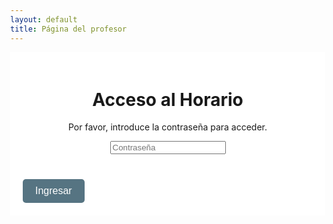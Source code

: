 ```yaml
---
layout: default
title: Página del profesor
---
```


<head>
    <meta charset="UTF-8">
    <meta name="viewport" content="width=device-width, initial-scale=1.0">
    <title>Página del profesor</title>
    <style>
        body {
            display: flex;
            flex-direction: column;
            min-height: 100vh;
            margin: 0;
        }
        main {
            flex: 1;
            display: flex;
            flex-direction: column;
            align-items: center;
        }
        #auth-container {
            display: block;
            text-align: center;
            padding: 20px;
            background-color: #fff;
        }
        #auth-button-container {
            display: flex;
            text-align: center;
            padding: 20px;
            background-color: #fff;
        }
        #add-button-container {
            display: none;
            text-align: center;
            padding: 20px;
            background-color: #fff;
        }
        #schedule-container {
            display: none;
            text-align: center;
            padding: 20px;
            background-color: #fff;
        }        
        #send-button-container {
            display: none;
            text-align: center;
            padding: 20px;
            background-color: #fff;
        }
        button {
            padding: 10px 20px;
            font-size: 16px;
            cursor: pointer;
            background-color: #567482;
            color: white;
            border: none;
            border-radius: 5px;
        }
        button:hover {
            background-color: #819198;
        }
    </style>
</head>
<body>
    <!-- Contenedor de autenticación -->
    <div id="auth-container">
        <h1>Acceso al Horario</h1>
        <p>Por favor, introduce la contraseña para acceder.</p>
        <input type="password" id="password" placeholder="Contraseña">
        <p id="error-message" style="color: red; display: none;">Contraseña incorrecta</p>
    </div>
    <!-- Contenedor de botón de autenticación -->
    <div id="auth-button-container">
        <button id="login-btn">Ingresar</button>
    </div>
    <!-- Contenedor principal (oculto hasta autenticación) -->    
    <div id="add-button-container">
        <button id="add-student-btn">Añadir Alumno</button>
    </div>
    <div id="schedule-container">
        <h1>Horario</h1>
        <table>
            <tr>
                <th>Hora</th>
                <th>Lunes</th>
                <th>Martes</th>
                <th>Miércoles</th>
                <th>Jueves</th>
                <th>Viernes</th>
                <th>Todos</th>
            </tr>
            <tbody id="schedule"></tbody>
        </table>
    </div>
    <div id="send-button-container">
        <button onclick="sendData()">Enviar</button>
    </div>

<script type="module">
    // Importaciones de Firebase
    import { initializeApp } from "https://www.gstatic.com/firebasejs/9.6.1/firebase-app.js";
    import { getFirestore, doc, getDoc, setDoc } from "https://www.gstatic.com/firebasejs/9.6.1/firebase-firestore.js";

    // Configuración de Firebase
    const firebaseConfig = {
        apiKey: "AIzaSyCBJWfRiKmrVLKXLJ_cY9XQlg0D7U56ZqE",
        authDomain: "popcarautohorario.firebaseapp.com",
        projectId: "popcarautohorario",
        storageBucket: "popcarautohorario.appspot.com",
        messagingSenderId: "1046371810802",
        appId: "1:1046371810802:web:8b9944cd5001359ac23f6b",
        measurementId: "G-WK8NCRW5J6",
        databaseURL: "https://popcarautohorario-default-rtdb.europe-west1.firebasedatabase.app/"
    };

    // Inicializar Firebase
    const app = initializeApp(firebaseConfig);
    const db = getFirestore(app);

    // Constantes y variables
    const profesores = "jose"; // Cambia esto según sea necesario
    const PASSWORD = "12345"; // Contraseña predefinida (puedes cambiarla)

    // Referencias del DOM
    const authContainer = document.getElementById("auth-container");
    const authButtonContainer = document.getElementById("auth-button-container");
    const addButtonContainer = document.getElementById("add-button-container");
    const scheduleContainer = document.getElementById("schedule-container");
    const sendButtonContainer = document.getElementById("send-button-container");
    const loginBtn = document.getElementById("login-btn");
    const passwordInput = document.getElementById("password");
    const errorMessage = document.getElementById("error-message");

    // Función de autenticación
    loginBtn.addEventListener("click", () => {
        const enteredPassword = passwordInput.value;
        if (enteredPassword === PASSWORD) {
            authButtonContainer.style.display = "none";
            authContainer.style.display = "none"; // Ocultar autenticación
            addButtonContainer.style.display = "block";
            scheduleContainer.style.display = "block"; // Mostrar horario
            sendButtonContainer.style.display = "block";
            loadSchedule(); // Cargar datos del horario
        } else {
            errorMessage.style.display = "block"; // Mostrar error si la contraseña es incorrecta
        }
    });

    // Función para cargar el horario desde Firebase
    async function loadSchedule() {
        const docRef = doc(db, "profesor", profesores);
        const docSnap = await getDoc(docRef);

        if (docSnap.exists()) {
            const schedule = docSnap.data().horario;
            const days = ['mon', 'tue', 'wed', 'thu', 'fri'];

            for (let hour = 0; hour < 24; hour++) {
                for (let half = 0; half < 2; half++) {
                    days.forEach((day, index) => {
                        const id = `${day}${hour}${half}`;
                        const scheduleIndex = hour * 2 * 5 + half * 5 + index;
                        document.getElementById(id).checked = schedule[scheduleIndex];
                    });
                }
            }
        } else {
            console.log("No such document!");
        }
    }

    // Función para enviar datos al servidor
    window.sendData = async function() {
        const schedule = [];
        const days = ['mon', 'tue', 'wed', 'thu', 'fri'];

        for (let hour = 0; hour < 24; hour++) {
            for (let half = 0; half < 2; half++) {
                days.forEach(day => {
                    const id = `${day}${hour}${half}`;
                    schedule.push(document.getElementById(id).checked);
                });
            }
        }

        try {
            await setDoc(doc(db, "profesor", profesores), { horario: schedule });
            alert("Horario cambiado correctamente");
        } catch (error) {
            console.error("Error cambiando el horario: ", error);
            alert("Hubo un error al cambiar el horario");
        }
    };

    // Añadir alumno a Firebase
    document.getElementById('add-student-btn').addEventListener('click', async () => {
        const studentName = prompt("Introduce el nombre del alumno:");
        if (studentName) {
            const studentData = {
                nombre: studentName,
                disponibilidad: Array(240).fill(false), // Array de 240 valores false
                profesor: profesores
            };

            try {
                await setDoc(doc(db, "alumnos", studentName), studentData);
                alert("Alumno añadido correctamente");
            } catch (error) {
                console.error("Error añadiendo el alumno: ", error);
                alert("Hubo un error al añadir el alumno");
            }
        }
    });

    // Generar tabla dinámica
    const days = ['mon', 'tue', 'wed', 'thu', 'fri'];
    const tbody = document.getElementById('schedule');

    for (let hour = 0; hour < 24; hour++) {
        for (let half = 0; half < 2; half++) {
            const row = document.createElement('tr');
            const timeCell = document.createElement('td');
            const startHour = hour.toString().padStart(2, '0');
            const startMinute = (half * 30).toString().padStart(2, '0');
            const endHour = (half === 0) ? startHour : (hour + 1).toString().padStart(2, '0');
            const endMinute = (half === 0) ? '30' : '00';
            timeCell.textContent = `${startHour}:${startMinute} - ${endHour}:${endMinute}`;
            row.appendChild(timeCell);

            days.forEach((day) => {
                const cell = document.createElement('td');
                const checkbox = document.createElement('input');
                checkbox.type = 'checkbox';
                checkbox.id = `${day}${hour}${half}`;
                cell.appendChild(checkbox);
                row.appendChild(cell);
            });

            const allCell = document.createElement('td');
            const allCheckbox = document.createElement('input');
            allCheckbox.type = 'checkbox';
            allCheckbox.id = `all${hour}${half}`;
            allCheckbox.addEventListener('change', function() {
                days.forEach(day => {
                    document.getElementById(`${day}${hour}${half}`).checked = this.checked;
                });
            });
            allCell.appendChild(allCheckbox);
            row.appendChild(allCell);

            tbody.appendChild(row);
        }
    }
</script>
</body>
